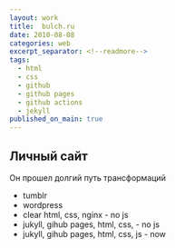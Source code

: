 ```yaml
---
layout: work
title:  bulch.ru
date: 2010-08-08
categories: web
excerpt_separator: <!--readmore-->
tags:
  - html
  - css
  - github
  - github pages
  - github actions
  - jekyll
published_on_main: true
---
```

## Личный сайт

Он прошел долгий путь трансформаций

<!--readmore-->

* tumblr
* wordpress
* clear html, css, nginx - no js
* jukyll, gihub pages, html, css, - no js
* jukyll, gihub pages, html, css, js - now
